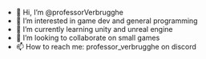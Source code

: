 - 👋 Hi, I’m @professorVerbrugghe
- 👀 I’m interested in game dev and general programming
- 🌱 I’m currently learning unity and unreal engine
- 💞️ I’m looking to collaborate on small games
- 📫 How to reach me: professor_verbrugghe on discord

<!---
professorVerbrugghe/professorVerbrugghe is a ✨ special ✨ repository because its `README.md` (this file) appears on your GitHub profile.
You can click the Preview link to take a look at your changes.
--->
